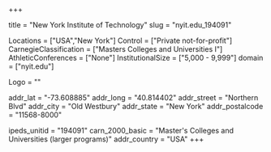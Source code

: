 
+++

title = "New York Institute of Technology"
slug = "nyit.edu_194091"

Locations = ["USA","New York"]
Control = ["Private not-for-profit"]
CarnegieClassification = ["Masters Colleges and Universities I"]
AthleticConferences = ["None"]
InstitutionalSize = ["5,000 - 9,999"]
domain = ["nyit.edu"]

Logo = ""

addr_lat = "-73.608885"
addr_long = "40.814402"
addr_street = "Northern Blvd"
addr_city = "Old Westbury"
addr_state = "New York"
addr_postalcode = "11568-8000"

ipeds_unitid = "194091"
carn_2000_basic = "Master's Colleges and Universities (larger programs)"
addr_country = "USA"
+++
    
